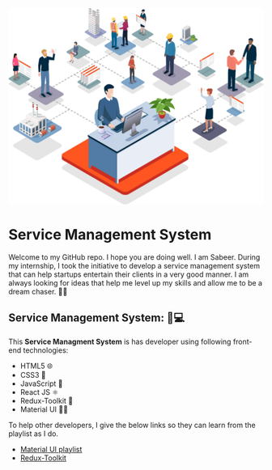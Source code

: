 ![](https://github.com/Sabeerwaqas/Service-Management-System---Portfolio/blob/main/src/components/images/github%20readme%20image.gif)
<h1>Service Management System</h1>

<p>
 
Welcome to my GitHub repo. I hope you are doing well. I am Sabeer. During my internship, I took the initiative to develop a service management system that can help startups entertain their clients in a very good manner. I am always looking for ideas that help me level up my skills and allow me to be a dream chaser. 🚀✨
</p>

<h2>
  Service Management System: 🚀💻
</h2>
<p>
  This <b>Service Managment System</b> is has developer using following front-end technologies: 
</p>
<ul>
  <li>HTML5 🌐</li>
  <li>CSS3 🎨</li>
  <li>JavaScript 🚀</li>
  <li>React JS ⚛️</li>
  <li>Redux-Toolkit 🧰</li>
  <li>Material UI 🎨🚀</li>
</ul>

<div>
 <p>
  To help other developers, I give the below links so they can learn from the playlist as I do.
 </p>
 <ul>
  <li>
   <a href="https://youtube.com/playlist?list=PLC3y8-rFHvwh-K9mDlrrcDywl7CeVL2rO&si=dYAPWo5-9zR-AeOa">Material UI playlist<a/>
  </li>
  <li>
   <a href="https://youtube.com/playlist?list=PLC3y8-rFHvwh-K9mDlrrcDywl7CeVL2rO&si=dYAPWo5-9zR-AeOa](https://youtu.be/NqzdVN2tyvQ?si=nihoeiVV2o4VjcoA)https://youtu.be/NqzdVN2tyvQ?si=nihoeiVV2o4VjcoA">Redux-Toolkit<a/>
  </li>
 </ul>
</div>

